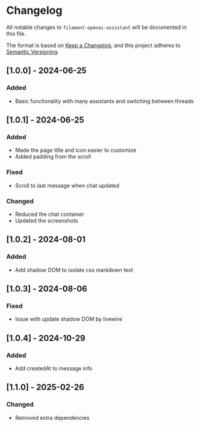 # Changelog

All notable changes to `filament-openai-assistant` will be documented in this file.

The format is based on [Keep a Changelog](https://keepachangelog.com/en/1.1.0/),
and this project adheres to [Semantic Versioning](https://semver.org/spec/v2.0.0.html).

## [1.0.0] - 2024-06-25

### Added
- Basic functionality with many assistants and switching between threads

## [1.0.1] - 2024-06-25

### Added
- Made the page title and icon easier to customize
- Added padding from the scroll

### Fixed
- Scroll to last message when chat updated

### Changed
- Reduced the chat container
- Updated the screenshots

## [1.0.2] - 2024-08-01

### Added
- Add shadow DOM to isolate css markdown text

## [1.0.3] - 2024-08-06

### Fixed
- Issue with update shadow DOM by livewire

## [1.0.4] - 2024-10-29

### Added
- Add createdAt to message info

## [1.1.0] - 2025-02-26

### Changed
- Removed extra dependencies
